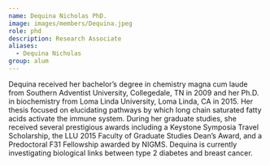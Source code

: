 ```yaml
---
name: Dequina Nicholas PhD.
image: images/members/Dequina.jpeg
role: phd
description: Research Associate
aliases:
  - Dequina Nicholas
group: alum
---
```


Dequina received her bachelor’s degree in chemistry magna cum laude from Southern Adventist University, Collegedale, TN in 2009 and her Ph.D. in biochemistry from Loma Linda University, Loma Linda, CA in 2015. Her thesis focused on elucidating pathways by which long chain saturated fatty acids activate the immune system. During her graduate studies, she received several prestigious awards including a Keystone Symposia Travel Scholarship, the LLU 2015 Faculty of Graduate Studies Dean’s Award, and a Predoctoral F31 Fellowship awarded by NIGMS. Dequina is currently investigating biological links between type 2 diabetes and breast cancer.
